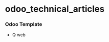 # odoo_technical_articles

### Odoo Template

- <a herf="https://github.com/SawLwinnOo/odoo_technical_articles/blob/main/doc/qweb.md">Q web</a>
